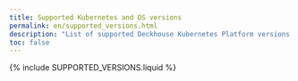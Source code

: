 ```yaml
---
title: Supported Kubernetes and OS versions
permalink: en/supported_versions.html
description: "List of supported Deckhouse Kubernetes Platform versions of Kubernetes and OS"
toc: false
---
```


{% include SUPPORTED_VERSIONS.liquid %}
